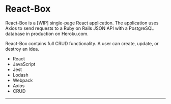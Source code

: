 # React-Box

React-Box is a [WIP] single-page React application. The application uses Axios to send requests to a Ruby on Rails JSON API with a PostgreSQL database in production on Heroku.com. 

React-Box contains full CRUD functionality. A user can create, update, or destroy an idea.

* React
* JavaScript
* Jest
* Lodash
* Webpack
* Axios
* CRUD

-----

